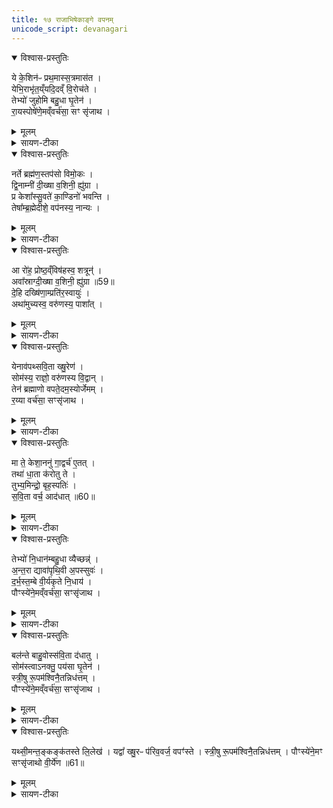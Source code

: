 ```yaml
---
title: १७ राजाभिषेकाङ्गे वपनम्
unicode_script: devanagari
---
```


<details open><summary>विश्वास-प्रस्तुतिः</summary>

ये के॒शिन॑ᳶ प्रथ॒मास्स॒त्रमास॑त ।   
येभि॒राभृ॑त॒य्ँयदि॒दव्ँ वि॒रोच॑ते ।  
तेभ्यो॑ जुहोमि बहु॒धा घृ॒तेन॑ ।  
रा॒यस्पोषे॑णे॒मव्ँवर्च॑सा॒ सꣳ सृ॑जाथ ।
</details>

<details><summary>मूलम्</summary>

ये के॒शिन॑ᳶ प्रथ॒मास्स॒त्रमास॑त ।   
येभि॒राभृ॑त॒य्ँयदि॒दव्ँ वि॒रोच॑ते ।  
तेभ्यो॑ जुहोमि बहु॒धा घृ॒तेन॑ ।  
रा॒यस्पोषे॑णे॒मव्ँवर्च॑सा॒ सꣳ सृ॑जाथ ।
</details>

<details><summary>सायण-टीका</summary>

(SB) 1षोडशे राजाभिषेकाङ्गं रथारोहणमुक्तम् । सप्तदशे तदङ्गं वपनमभिधीयते । कल्पः - 'ये केशिनो नर्ते ब्रह्मण इति द्वे आहुती हुत्वा' इति । तत्र प्रथमामाह - केशा येषां सन्ति ते केशिनः । केशिनोऽग्निवायुसूर्याः । शाखान्तरे त्रयः केशिन इत्याम्नानात् । ते च देवाः प्रथमाः इतरेभ्यो देवेभ्यः पूर्वं प्रवृत्ताः । केशिनो ये सत्रमासत अनुष्ठितवन्तः यदिदं जगद्विरोचते विशेषेण प्रकाशते तदिदं सर्वं येभिर्यैर्देवैराभृतं संपादितं तेभ्यो देवेभ्यः घृतेन बहुधा बहुप्रकारं जुहोमि । हे देवाः केशिन इमं राजानं धनपुष्ट्या बलेन च संयोजयथ ॥
</details>

<details open><summary>विश्वास-प्रस्तुतिः</summary>

नर्ते ब्रह्म॑ण॒स्तप॑सो विमो॒कः ।  
द्वि॒नाम्नी॑ दी॒ख्षा व॒शिनी॒ ह्यु॑ग्रा ।  
प्र केशा᳚स्सु॒वते॑ का॒ण्डिनो॑ भवन्ति ।  
तेषा᳚म्ब्र॒ह्मेदीशे॒ वप॑नस्य॒ नान्यः ।  
</details>

<details><summary>मूलम्</summary>

नर्ते ब्रह्म॑ण॒स्तप॑सो विमो॒कः ।  
द्वि॒नाम्नी॑ दी॒ख्षा व॒शिनी॒ ह्यु॑ग्रा ।  
प्र केशा᳚स्सु॒वते॑ का॒ण्डिनो॑ भवन्ति ।  
तेषा᳚म्ब्र॒ह्मेदीशे॒ वप॑नस्य॒ नान्यः ।  
</details>

<details><summary>सायण-टीका</summary>

2अथ द्वितीयामाह - ब्रह्मणः परिवृढादेतस्माद्वपनादृतेऽभिषेकाख्यव्रतरूपात्तपसो विमोको विसर्गः समाप्तिर्नास्ति । उपक्रान्तं हि व्रतं समापनीयम् । अस्य चाभिषेकाख्यव्रतस्य वपनेनैव समाप्तिः । व्रतरूपा चेयमभिषेकदीक्षा द्विनाम्नी नामद्वययुक्ता । तस्याश्च वशिनीत्येकं नाम । तया हि सर्वाः प्रजा वशीक्रियन्ते । उग्रेत्यपरं नाम, तया हि दीक्षया शत्रवोऽभिभूयन्ते । दीक्षाया द्विविधव्रतत्वं सोमप्रकरणेऽप्याम्नातम् - 'एतद्वै सुजघनं नाम व्रतमिति प्रथमम् । एतद्वै क्षुरपवि नाम व्रतमिति द्वितीयम्' । अतोऽस्य व्रतस्य समाप्तये वपनं कुर्यात् । अस्य राज्ञः केशाः प्रसुवते प्रकर्षेणात्यन्ता वर्धन्ते । अत एव काण्डिनो बहुसमूहयुक्ता भवन्ति । तेषां वर्धमानानां बहुसमूहयुक्तानां केशानां वपनस्य ब्रह्मेत् प्रजापतिरेव ईशे समर्थो भवति । न त्वन्यः कश्चित् । तस्मात्प्रजापतिरूपोऽयं पुरोहितो वपनं करोत्वित्यर्थः ॥
</details>

<details open><summary>विश्वास-प्रस्तुतिः</summary>

आ रो॑ह॒ प्रोष्ठ॒व्ँविष॑हस्व॒ शत्रून्॑ ।   
अवा᳚स्राग्दी॒ख्षा व॒शिनी॒ ह्यु॑ग्रा ॥59॥  
दे॒हि दख्षि॑णा॒म्प्रति॑र॒स्वायुः॑ ।  
अथा॑मुच्यस्व॒ वरु॑णस्य॒ पाशा᳚त् ।
</details>

<details><summary>मूलम्</summary>

आ रो॑ह॒ प्रोष्ठ॒व्ँविष॑हस्व॒ शत्रून्॑ ।   
अवा᳚स्राग्दी॒ख्षा व॒शिनी॒ ह्यु॑ग्रा ॥59॥  
दे॒हि दख्षि॑णा॒म्प्रति॑र॒स्वायुः॑ ।  
अथा॑मुच्यस्व॒ वरु॑णस्य॒ पाशा᳚त् ।
</details>

<details><summary>सायण-टीका</summary>

3कल्पः - “यजमानायतन औदुम्बरीमासन्दीं प्रतिष्ठापयति ताꣳगजाऽऽरोहति 'आरोह प्रोष्ठम्' इत्यारोहन्तमभिमन्त्रयते” इति । हे राजन्, प्रोष्ठमासन्दीरूपं मञ्चकमारोह । शत्रून्विषहस्व विशेषेणाभिभव । येयं वशिन्युग्रा चेति द्विनाम्नी दीक्षा सेयं यस्मादवास्राक् अवसृष्टा समाप्ता तस्मात्पुरोहिताय दक्षिणां देहि । आयुः प्रतिरस्व त्वमपि दीर्घमायुः प्राप्नुहि । अथानन्तरं वरुणस्य पाशादस्माद्रथनिर्बन्धान्मुच्यस्व मुक्तो भव ॥
</details>

<details open><summary>विश्वास-प्रस्तुतिः</summary>

येनाव॑पथ्सवि॒ता ख्षु॒रेण॑ ।  
सोम॑स्य॒ राज्ञो॒ वरु॑णस्य वि॒द्वान् ।  
तेन॑ ब्रह्माणो वपते॒दम॒स्योर्जेमम् ।  
र॒य्या वर्च॑सा॒ सꣳसृ॑जाथ ।  
</details>

<details><summary>मूलम्</summary>

येनाव॑पथ्सवि॒ता ख्षु॒रेण॑ ।  
सोम॑स्य॒ राज्ञो॒ वरु॑णस्य वि॒द्वान् ।  
तेन॑ ब्रह्माणो वपते॒दम॒स्योर्जेमम् ।  
र॒य्या वर्च॑सा॒ सꣳसृ॑जाथ ।  
</details>

<details><summary>सायण-टीका</summary>

4कल्पः - 'तस्यामासीनः केशान्वापयते येनावपत्सविता क्षुरेण' इति । पुरा विद्वान्सविता राज्ञो रानाभिषेकं प्राप्नुवतः सोमस्य वरुणस्य च केशान्येन क्षुरेणावपत्तेन क्षुरेण हे ब्राह्मणाः प्रजापतिरूपाः पुरोहिता अस्येदं केशजातं वपत । इमं च राजानं ऊर्जा क्षीरादिरसेन रय्या धनेन वर्चसा बलेन च संसृजाथ संयोजयत ॥
</details>

<details open><summary>विश्वास-प्रस्तुतिः</summary>

मा ते॒ केशा॒ननु॑ गा॒द्वर्च॑ ए॒तत् ।  
तथा॑ धा॒ता क॑रोतु ते ।  
तुभ्य॒मिन्द्रो॒ बृह॒स्पतिः॑ ।  
स॒वि॒ता वर्च॒ आद॑धात् ॥60॥    
</details>

<details><summary>मूलम्</summary>

मा ते॒ केशा॒ननु॑ गा॒द्वर्च॑ ए॒तत् ।  
तथा॑ धा॒ता क॑रोतु ते ।  
तुभ्य॒मिन्द्रो॒ बृह॒स्पतिः॑ ।  
स॒वि॒ता वर्च॒ आद॑धात् ॥60॥    
</details>

<details><summary>सायण-टीका</summary>

5कल्पः - 'मा ते केशानिति केशान्प्रकीर्यमाणाननुमन्त्रयते' इति । हे राजन्, ते वर्चो वलं केशाननु मा गात् माऽपगच्चछतु । ते तवैतद्यथा भवति तथा धाता करोतु । तुभ्यं त्वदर्थमिन्द्रबृहस्पतिसवितारो नूतनमप्यधिकं वर्चो बलं संपादयन्तु ॥
</details>

<details open><summary>विश्वास-प्रस्तुतिः</summary>

तेभ्यो॑ नि॒धान॑म्बहु॒धा व्यैच्छन्न्॑ ।  
अ॒न्त॒रा द्यावा॑पृथि॒वी अ॒पस्सुवः॑ ।  
द॒र्भ॒स्त॒म्बे वी॒र्य॑कृते नि॒धाय॑ ।  
पौꣳस्ये॑ने॒मव्ँवर्च॑सा॒ सꣳसृ॑जाथ ।  
</details>

<details><summary>मूलम्</summary>

तेभ्यो॑ नि॒धान॑म्बहु॒धा व्यैच्छन्न्॑ ।  
अ॒न्त॒रा द्यावा॑पृथि॒वी अ॒पस्सुवः॑ ।  
द॒र्भ॒स्त॒म्बे वी॒र्य॑कृते नि॒धाय॑ ।  
पौꣳस्ये॑ने॒मव्ँवर्च॑सा॒ सꣳसृ॑जाथ ।  
</details>

<details><summary>सायण-टीका</summary>

6कल्पः - 'तान्समोप्य दर्भस्तम्बे निदधाति तेभ्यो निधानम्' इति । तेभ्यः तत्केशार्थं निधानं स्थापनपदेशं बहुधा बहुप्रकारं व्यैच्छन् ब्राह्मणा विशेषेणेच्छां कृतवन्तः । किं स्थानमिति तदुच्यते - ते द्यावाष्टथिवी अन्तरा द्यावापृथिव्योर्मध्यमेकं स्थानमैच्छन् । अपो जलं द्वितीयं स्थानमैच्छन् । सुवः स्वर्गरूपं तृतीयं स्थानमैच्छन् । वीर्यकृते सामर्थ्येन संपादिते दर्भस्तम्बे तान्केशान्निधायेमं राजानं पौंस्येन वर्चसा पौरुषेण बलेन संसृजाथ हे ब्राह्मणाः संयोजयत ॥
</details>

<details open><summary>विश्वास-प्रस्तुतिः</summary>

बल॑न्ते बाहु॒वोस्स॑वि॒ता द॑धातु ।  
सोम॑स्त्वाऽनक्तु॒ पय॑सा घृ॒तेन॑ ।  
स्त्री॒षु रू॒पम॑श्विनै॒तन्निध॑त्तम् ।  
पौꣳस्ये॑ने॒मव्ँवर्च॑सा॒ सꣳसृ॑जाथ ।  
</details>

<details><summary>मूलम्</summary>

बल॑न्ते बाहु॒वोस्स॑वि॒ता द॑धातु ।  
सोम॑स्त्वाऽनक्तु॒ पय॑सा घृ॒तेन॑ ।  
स्त्री॒षु रू॒पम॑श्विनै॒तन्निध॑त्तम् ।  
पौꣳस्ये॑ने॒मव्ँवर्च॑सा॒ सꣳसृ॑जाथ ।  
</details>

<details><summary>सायण-टीका</summary>

7कल्पः - “अथैनमाज्यमिश्रेण पयसाऽनक्ति ‘बलं ते बाहुवोः’ इति बाहू” इति । हे राजन्, ते बाहुवोर्बलं संपादयतु । सोमस्त्वां पयसा धृतेन च समनक्तु सम्यगक्तं करोतु । अश्विना हे अश्विनौ एतद्रमणीयं रूपमेतदीयासु स्त्रीषु निधत्तं स्थापयतम् । पौंस्येनेत्यादि पूर्ववत् ॥

-  इमं राजानं पौंस्येन वर्चसा पौरुषेण बलेन संसृजाथ हे ब्राह्मणाः संयोजयत ॥
</details>

<details open><summary>विश्वास-प्रस्तुतिः</summary>

यथ्सी॒मन्त॒ङ्कङ्क॑तस्ते लि॒लेख॑ ।
यद्वा᳚ ख्षु॒रᳶ प॑रिव॒वर्ज॒ वपꣳ॑स्ते ।
स्त्री॒षु रू॒पम॑श्विनै॒तन्निध॑त्तम् ।
पौꣳस्ये॑ने॒मꣳ सꣳसृ॑जाथो वी॒र्ये॑ण ॥61॥  
</details>

<details><summary>मूलम्</summary>

यथ्सी॒मन्त॒ङ्कङ्क॑तस्ते लि॒लेख॑ ।
यद्वा᳚ ख्षु॒रᳶ प॑रिव॒वर्ज॒ वपꣳ॑स्ते ।
स्त्री॒षु रू॒पम॑श्विनै॒तन्निध॑त्तम् ।
पौꣳस्ये॑ने॒मꣳ सꣳसृ॑जाथो वी॒र्ये॑ण ॥61॥  
</details>

<details><summary>सायण-टीका</summary>

8कल्पः - ‘यत्सीमन्तमिति शिरः’ इति । आज्यमिश्रेण पयसाऽनक्तीत्यनुवर्तते । हे राजन् ते तव वपनात्पुरा कङ्कतः केशलघिमासंपादकः शलाकाविशेषः, यत्सीमन्तं लिलेख शिखावशेषाय वपनीयस्थापनीयययोः केशभागयोर्विभागं चकार । यद्वा अथवा क्षुरोऽयं वपन्वपनं कुर्वन्यत्केशजातं परिववर्ज वपनमकृत्वा स्थापितवान् । सीमन्तलेखनात्मकं यद्दर्शनीयं रूपं यच्च वपनवर्जननिमित्तं रूपं एतदुभयं हेऽश्विनावेतदीयासु स्त्रीष्वलंकाराय निधत्तम् । इमं तु राजानं पौंस्येन पुरुषसंबन्धिना वीर्येण संसृजाथ संयोजयतम् ॥

अत्र विनियोगसंग्रहः-   
ये केशिनः प्र नर्ते द्वे आहुती जुहुयादथ ।   
आरोहन्तं तमासन्दीमारोहेत्यभिमन्त्रयेत् ॥ १ ॥

येन वापयते केशान्मा ते केशानुमन्त्रणम् ।  
तेभ्यस्तान् स्तम्ब आदध्याद्वलं बाह्वोर्घृताञ्जनम् ।   
यत्सीमन्तेऽञ्जनं मन्त्रा अष्टावत्र प्रकीर्तिताः ॥ २ ॥

इति श्रीमत्सायणाचार्यविरचिते माधवीये वेदार्थप्रकाशे कृष्णयजुर्वेदीयतैत्तिरीयब्राह्मणभाष्ये द्वितीयाष्ठके सप्तमप्रपाठके सप्तदशोऽनुवाकः ॥  

</details>

